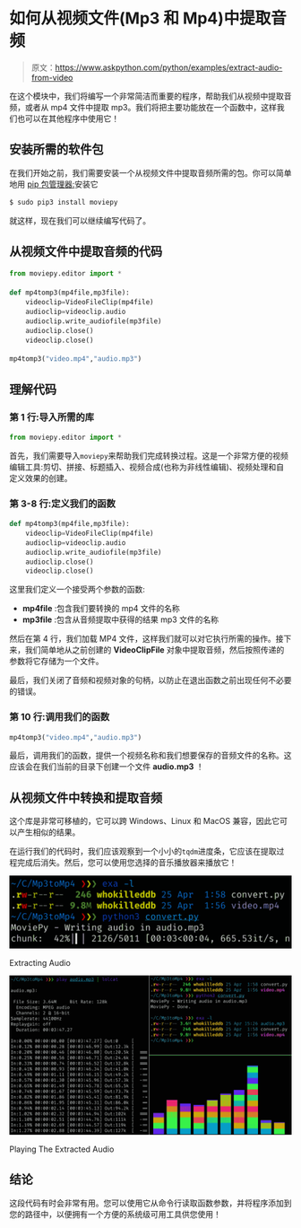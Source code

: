 # 如何从视频文件(Mp3 和 Mp4)中提取音频

> 原文：<https://www.askpython.com/python/examples/extract-audio-from-video>

在这个模块中，我们将编写一个非常简洁而重要的程序，帮助我们从视频中提取音频，或者从 mp4 文件中提取 mp3。我们将把主要功能放在一个函数中，这样我们也可以在其他程序中使用它！

## 安装所需的软件包

在我们开始之前，我们需要安装一个从视频文件中提取音频所需的包。你可以简单地用 [pip 包管理器:](https://www.askpython.com/python-modules/python-pip)安装它

```py
$ sudo pip3 install moviepy

```

就这样，现在我们可以继续编写代码了。

## 从视频文件中提取音频的代码

```py
from moviepy.editor import *

def mp4tomp3(mp4file,mp3file):
    videoclip=VideoFileClip(mp4file)
    audioclip=videoclip.audio
    audioclip.write_audiofile(mp3file)
    audioclip.close()
    videoclip.close()

mp4tomp3("video.mp4","audio.mp3")

```

## 理解代码

### 第 1 行:导入所需的库

```py
from moviepy.editor import *

```

首先，我们需要导入`moviepy`来帮助我们完成转换过程。这是一个非常方便的视频编辑工具:剪切、拼接、标题插入、视频合成(也称为非线性编辑)、视频处理和自定义效果的创建。

### 第 3-8 行:定义我们的函数

```py
def mp4tomp3(mp4file,mp3file):
    videoclip=VideoFileClip(mp4file)
    audioclip=videoclip.audio
    audioclip.write_audiofile(mp3file)
    audioclip.close()
    videoclip.close()

```

这里我们定义一个接受两个参数的函数:

*   **mp4file** :包含我们要转换的 mp4 文件的名称
*   **mp3file** :包含从音频提取中获得的结果 mp3 文件的名称

然后在第 4 行，我们加载 MP4 文件，这样我们就可以对它执行所需的操作。接下来，我们简单地从之前创建的 **VideoClipFile** 对象中提取音频，然后按照传递的参数将它存储为一个文件。

最后，我们关闭了音频和视频对象的句柄，以防止在退出函数之前出现任何不必要的错误。

### 第 10 行:调用我们的函数

```py
mp4tomp3("video.mp4","audio.mp3")

```

最后，调用我们的函数，提供一个视频名称和我们想要保存的音频文件的名称。这应该会在我们当前的目录下创建一个文件 **audio.mp3** ！

## 从视频文件中转换和提取音频

这个库是非常可移植的，它可以跨 Windows、Linux 和 MacOS 兼容，因此它可以产生相似的结果。

在运行我们的代码时，我们应该观察到一个小小的`tqdm`进度条，它应该在提取过程完成后消失。然后，您可以使用您选择的音乐播放器来播放它！

![Extracting Audio](img/04593815eb2b610a6e581fb47643c99c.png)

Extracting Audio

![Playing The Extracted Audio](img/b64c4e69698e9ba63dc2ffaa037ba40a.png)

Playing The Extracted Audio

## 结论

这段代码有时会非常有用。您可以使用它从命令行读取函数参数，并将程序添加到您的路径中，以便拥有一个方便的系统级可用工具供您使用！